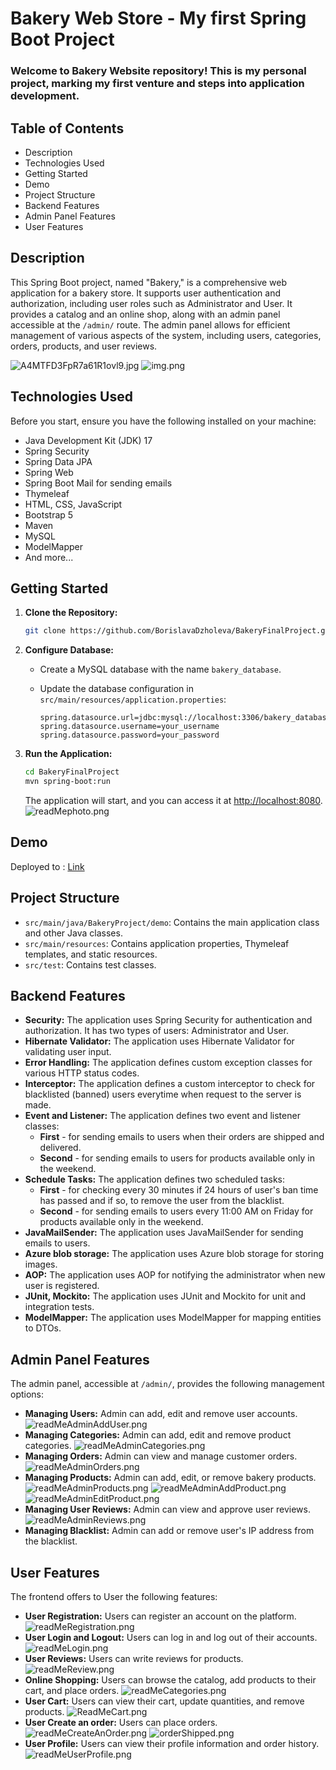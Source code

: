 # Bakery Web Store - My first Spring Boot Project
### Welcome to Bakery Website repository! This is my personal project, marking my first venture and steps into application development.

## Table of Contents
* Description 
* Technologies Used
* Getting Started
* Demo
* Project Structure
* Backend Features
* Admin Panel Features
* User Features


## Description

This Spring Boot project, named "Bakery," is a comprehensive web application for a bakery store.
It supports user authentication and authorization, including user roles such as Administrator and User.
It provides a catalog and an online shop, along with an admin panel accessible at the `/admin/` route. The admin panel allows for efficient management of various aspects of the system, including users, categories, orders, products, and user reviews.


![A4MTFD3FpR7a61R1ovl9.jpg](src%2Fmain%2Fresources%2Fstatic%2Fimages%2FA4MTFD3FpR7a61R1ovl9.jpg) ![img.png](img.png)
## Technologies Used

Before you start, ensure you have the following installed on your machine:

- Java Development Kit (JDK) 17
- Spring Security
- Spring Data JPA
- Spring Web
- Spring Boot Mail for sending emails
- Thymeleaf
- HTML, CSS, JavaScript
- Bootstrap 5
- Maven
- MySQL
- ModelMapper
- And more...


## Getting Started

1. **Clone the Repository:**

   ```bash
   git clone https://github.com/BorislavaDzholeva/BakeryFinalProject.git
   ```

2. **Configure Database:**

    - Create a MySQL database with the name `bakery_database`.
    - Update the database configuration in `src/main/resources/application.properties`:

      ```properties
      spring.datasource.url=jdbc:mysql://localhost:3306/bakery_database
      spring.datasource.username=your_username
      spring.datasource.password=your_password
      ```

3. **Run the Application:**

   ```bash
   cd BakeryFinalProject
   mvn spring-boot:run
   ```

   The application will start, and you can access it at [http://localhost:8080](http://localhost:8080).
![readMephoto.png](src%2Fmain%2Fresources%2Fstatic%2Fimg%2FreadMephoto.png)

## Demo
Deployed to : [Link](https://bakery.agreeablebeach-fd5711a9.westeurope.azurecontainerapps.io/)

## Project Structure

- `src/main/java/BakeryProject/demo`: Contains the main application class and other Java classes.
- `src/main/resources`: Contains application properties, Thymeleaf templates, and static resources.
- `src/test`: Contains test classes.

## Backend Features
- **Security:** The application uses Spring Security for authentication and authorization. It has two types of users: Administrator and User.
- **Hibernate Validator:** The application uses Hibernate Validator for validating user input.
- **Error Handling:** The application defines custom exception classes for various HTTP status codes.
- **Interceptor:** The application defines a custom interceptor to check for blacklisted (banned) users everytime when request to the server is made.
- **Event and Listener:** The application defines two event and listener classes:
  - **First** - for sending emails to users when their orders are shipped and delivered.
  - **Second** - for sending emails to users for products available only in the weekend.
- **Schedule Tasks:** The application defines two scheduled tasks:
  - **First** - for checking every 30 minutes if 24 hours of user's ban time has passed and if so, to remove the user from the blacklist.
  - **Second** - for sending emails to users every 11:00 AM on Friday for products available only in the weekend.
- **JavaMailSender:** The application uses JavaMailSender for sending emails to users.
- **Azure blob storage:** The application uses Azure blob storage for storing images.
- **AOP:** The application uses AOP for notifying the administrator when new user is registered.
- **JUnit, Mockito:** The application uses JUnit and Mockito for unit and integration tests.
- **ModelMapper:** The application uses ModelMapper for mapping entities to DTOs.



## Admin Panel Features

The admin panel, accessible at `/admin/`, provides the following management options:

- **Managing Users:** Admin can add, edit and remove user accounts. ![readMeAdminAddUser.png](src%2Fmain%2Fresources%2Fstatic%2Fimg%2FreadMeAdminAddUser.png)
- **Managing Categories:** Admin can add, edit and remove product categories. ![readMeAdminCategories.png](src%2Fmain%2Fresources%2Fstatic%2Fimg%2FreadMeAdminCategories.png)
- **Managing Orders:** Admin can view and manage customer orders. ![readMeAdminOrders.png](src%2Fmain%2Fresources%2Fstatic%2Fimg%2FreadMeAdminOrders.png)
- **Managing Products:** Admin can add, edit, or remove bakery products. ![readMeAdminProducts.png](src%2Fmain%2Fresources%2Fstatic%2Fimg%2FreadMeAdminProducts.png) ![readMeAdminAddProduct.png](src%2Fmain%2Fresources%2Fstatic%2Fimg%2FreadMeAdminAddProduct.png) ![readMeAdminEditProduct.png](src%2Fmain%2Fresources%2Fstatic%2Fimg%2FreadMeAdminEditProduct.png)
- **Managing User Reviews:** Admin can view and approve user reviews. ![readMeAdminReviews.png](src%2Fmain%2Fresources%2Fstatic%2Fimg%2FreadMeAdminReviews.png)
- **Managing Blacklist:** Admin can add or remove user's IP address from the blacklist.


## User Features

The frontend offers to User the following features:

- **User Registration:** Users can register an account on the platform. ![readMeRegistration.png](src%2Fmain%2Fresources%2Fstatic%2Fimg%2FreadMeRegistration.png)
- **User Login and Logout:** Users can log in and log out of their accounts. ![readMeLogin.png](src%2Fmain%2Fresources%2Fstatic%2Fimg%2FreadMeLogin.png)
- **User Reviews:** Users can write reviews for products. ![readMeReview.png](src%2Fmain%2Fresources%2Fstatic%2Fimg%2FreadMeReview.png)
- **Online Shopping:** Users can browse the catalog, add products to their cart, and place orders.
  ![readMeCategories.png](src%2Fmain%2Fresources%2Fstatic%2Fimg%2FreadMeCategories.png)
- **User Cart:** Users can view their cart, update quantities, and remove products. 
![ReadMeCart.png](src%2Fmain%2Fresources%2Fstatic%2Fimg%2FReadMeCart.png)
- **User Create an order:** Users can place orders.
![readMeCreateAnOrder.png](src%2Fmain%2Fresources%2Fstatic%2Fimg%2FreadMeCreateAnOrder.png)
![orderShipped.png](src%2Fmain%2Fresources%2Fstatic%2Fimg%2ForderShipped.png)
- **User Profile:** Users can view their profile information and order history. ![readMeUserProfile.png](src%2Fmain%2Fresources%2Fstatic%2Fimg%2FreadMeUserProfile.png)